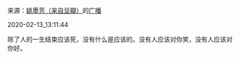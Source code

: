 来源：[姚墨芳（来自豆瓣）](https://www.douban.com/people/yaoyao90525/)的[广播](https://www.douban.com/people/yaoyao90525/status/2808177981/)


2020-02-13_13:11:44


除了人的一生结束应该死，没有什么是应该的。没有人应该对你笑，没有人应该对你好。
